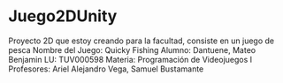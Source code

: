 # Juego2DUnity
Proyecto 2D que estoy creando para la facultad, consiste en un juego de pesca 
Nombre del Juego: Quicky Fishing
Alumno: Dantuene, Mateo Benjamin
LU: TUV000598
Materia: Programación de Videojuegos I
Profesores: Ariel Alejandro Vega, Samuel Bustamante
